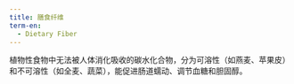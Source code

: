 ```yaml
---
title: 膳食纤维
term-en:
  - Dietary Fiber
---
```

 植物性食物中无法被人体消化吸收的碳水化合物，分为可溶性（如燕麦、苹果皮）和不可溶性（如全麦、蔬菜），能促进肠道蠕动、调节血糖和胆固醇。
